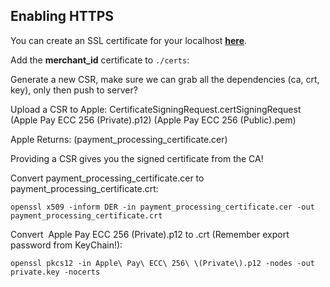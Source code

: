 ## Enabling HTTPS

You can create an SSL certificate for your localhost [**here**](https://github.com/fraigo/https-localhost-ssl-certificate).

Add the **merchant_id** certificate to `./certs`:

Generate a new CSR, make sure we can grab all the dependencies (ca, crt, key), only then push to server?


Upload a CSR to Apple:
  CertificateSigningRequest.certSigningRequest
    (Apple Pay ECC 256 (Private).p12)
    (Apple Pay ECC 256 (Public).pem)

Apple Returns:
  (payment_processing_certificate.cer)

Providing a CSR  gives you the signed certificate from the CA!


Convert payment_processing_certificate.cer to payment_processing_certificate.crt:

```
openssl x509 -inform DER -in payment_processing_certificate.cer -out payment_processing_certificate.crt
```

Convert  Apple Pay ECC 256 (Private).p12 to .crt (Remember export password from KeyChain!):

```
openssl pkcs12 -in Apple\ Pay\ ECC\ 256\ \(Private\).p12 -nodes -out private.key -nocerts
```

